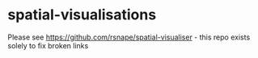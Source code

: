 # spatial-visualisations
Please see https://github.com/rsnape/spatial-visualiser - this repo exists solely to fix broken links
